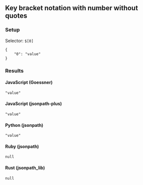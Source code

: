 ## Key bracket notation with number without quotes

### Setup
Selector: `$[0]`

    {
        "0": "value"
    }

### Results
#### JavaScript (Goessner)

    "value"

#### JavaScript (jsonpath-plus)

    "value"

#### Python (jsonpath)

    "value"

#### Ruby (jsonpath)

    null

#### Rust (jsonpath_lib)

    null

